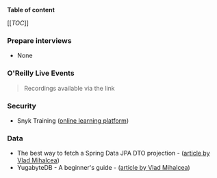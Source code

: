 **Table of content**

[[_TOC_]]

### Prepare interviews

* None

### O'Reilly Live Events
> Recordings available via the link


### Security

* Snyk Training ([online learning platform](https://snyk.io/blog/introducing-snyk-training/?utm_source=Marketo&utm_medium=Email&mkt_tok=Njc3LVRIUC00MTUAAAGGk4FmSnJ7f_xXdNtJnpxti8bmkBL5km7OdQ1nlPHmpBYEnWOoei0_Up1-rzzGIgDPPrmqLRzukaJpZjHoCN8d5Li-Teipu3GdBWJRjO6CK7zpSIu2gXnX))

### Data

* The best way to fetch a Spring Data JPA DTO projection - ([article by Vlad Mihalcea](https://vladmihalcea.com/spring-jpa-dto-projection/?utm_source=Vlad+Mihalcea%27s+Newsletter&utm_campaign=96c9489fca-EMAIL_CAMPAIGN_2019_01_16_07_29_COPY_01&utm_medium=email&utm_term=0_7a1c643a85-96c9489fca-219374602))
* YugabyteDB - A beginner's guide - ([article by Vlad Mihalcea](https://vladmihalcea.com/yugabytedb/?utm_source=Vlad+Mihalcea%27s+Newsletter&utm_campaign=6e416ab796-EMAIL_CAMPAIGN_2019_01_16_07_29_COPY_01&utm_medium=email&utm_term=0_7a1c643a85-6e416ab796-219374602))